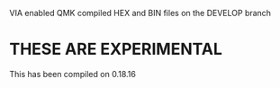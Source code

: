 VIA enabled QMK compiled HEX and BIN files on the DEVELOP branch

# THESE ARE EXPERIMENTAL 

 This has been compiled on 0.18.16

